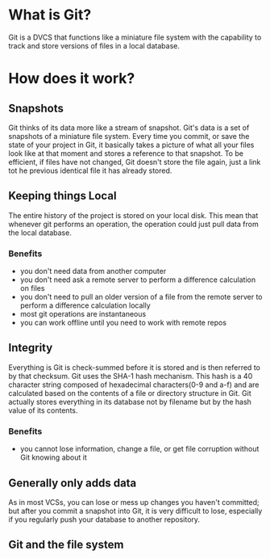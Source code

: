 # What is Git?
Git is a DVCS that functions like a miniature file system with the capability to track and store versions of files in a local database.
# How does it work?
## Snapshots
Git thinks of its data more like a stream of snapshot. Git's data is a set of snapshots of a miniature file system. Every time you commit, or save the state of your project in Git, it basically takes a picture of what all your files look like at that moment and stores a reference to that snapshot. To be efficient, if files have not changed, Git doesn't store the file again, just a link tot he previous identical file it has already stored.
## Keeping things Local
The entire history of the project is stored on your local disk. This mean that whenever git performs an operation, the operation could just pull data from the local database.
### Benefits
- you don't need data from another computer
- you don't need ask a remote server to perform a difference calculation on files
- you don't need to pull an older version of a file from the remote server to perform a difference calculation locally
- most git operations are instantaneous 
- you can work offline until you need to work with remote repos
## Integrity
Everything is Git is check-summed before it is stored and is then referred to by that checksum. Git uses the SHA-1 hash mechanism. This hash is a 40 character string composed of hexadecimal characters(0-9 and a-f) and are calculated based on the contents of a file or directory structure in Git. Git actually stores everything in its database not by filename but by the hash value of its contents.
### Benefits
-  you cannot lose information, change a file, or get file corruption without Git knowing about it
## Generally only adds data
As in most VCSs, you can lose or mess up changes you haven't committed; but after you commit a snapshot into Git, it is very difficult to lose, especially if you regularly push your database to another repository.
## Git and the file system

